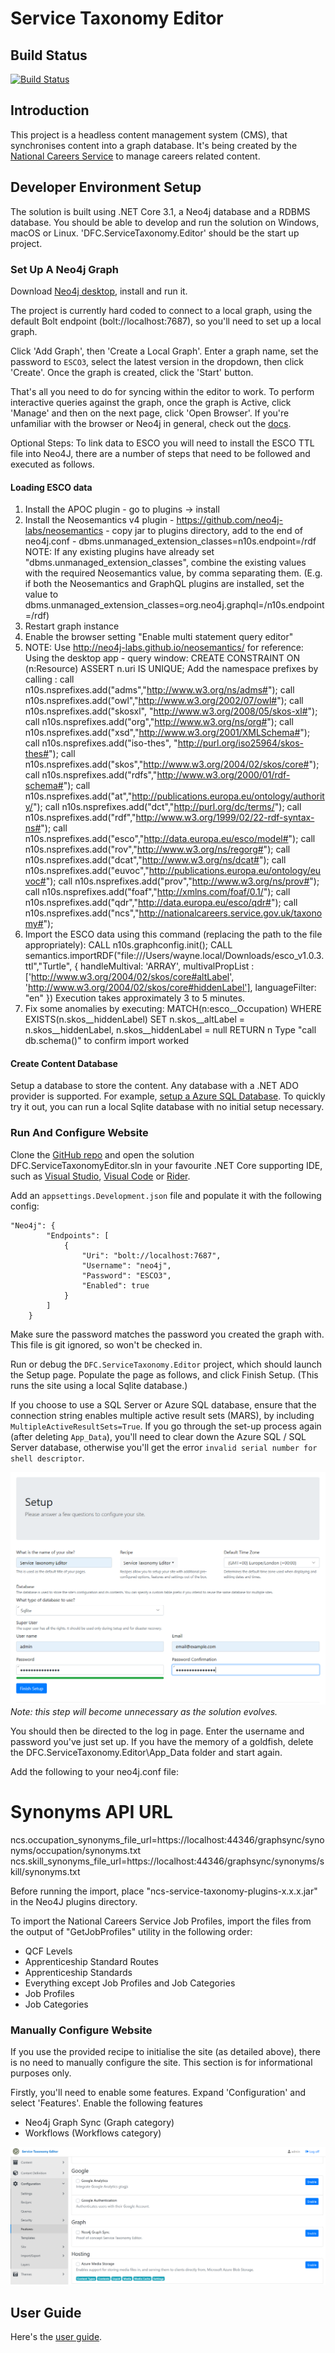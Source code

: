 # Service Taxonomy Editor

## Build Status

[![Build Status](https://sfa-gov-uk.visualstudio.com/Digital%20First%20Careers/_apis/build/status/Service%20Taxonomy/dfc-servicetaxonomy-editor?branchName=master)](https://sfa-gov-uk.visualstudio.com/Digital%20First%20Careers/_build/latest?definitionId=1923&branchName=master)

## Introduction

This project is a headless content management system (CMS), that synchronises content into a graph database. It's being created by the [National Careers Service](https://nationalcareers.service.gov.uk/) to manage careers related content.

## Developer Environment Setup

The solution is built using .NET Core 3.1, a Neo4j database and a RDBMS database. You should be able to develop and run the solution on Windows, macOS or Linux. 'DFC.ServiceTaxonomy.Editor' should be the start up project.

### Set Up A Neo4j Graph

Download [Neo4j desktop](https://neo4j.com/download/), install and run it.

The project is currently hard coded to connect to a local graph, using the default Bolt endpoint (bolt://localhost:7687), so you'll need to set up a local graph.

Click 'Add Graph', then 'Create a Local Graph'. Enter a graph name, set the password to `ESCO3`, select the latest version in the dropdown, then click 'Create'. Once the graph is created, click the 'Start' button.

That's all you need to do for syncing within the editor to work. To perform interactive queries against the graph, once the graph is Active, click 'Manage' and then on the next page, click 'Open Browser'. If you're unfamiliar with the browser or Neo4j in general, check out the [docs](https://neo4j.com/developer/neo4j-browser/).

Optional Steps:
To link data to ESCO you will need to install the ESCO TTL file into Neo4J, there are a number of steps that need to be followed and executed as follows.

#### Loading ESCO data

1) Install the APOC plugin - go to plugins -> install
2) Install the Neosemantics v4 plugin - https://github.com/neo4j-labs/neosemantics - copy jar to plugins directory, add to the end of neo4j.conf - dbms.unmanaged_extension_classes=n10s.endpoint=/rdf
    NOTE: If any existing plugins have already set "dbms.unmanaged_extension_classes", combine the existing values with the required Neosemantics value, by comma separating them. (E.g. if both the Neosemantics and GraphQL plugins are installed, set the value to dbms.unmanaged_extension_classes=org.neo4j.graphql=/n10s.endpoint=/rdf)
3) Restart graph instance
4) Enable the browser setting "Enable multi statement query editor"
5) NOTE: Use http://neo4j-labs.github.io/neosemantics/ for reference:
    Using the desktop app - query window:
    CREATE CONSTRAINT ON (n:Resource) ASSERT n.uri IS UNIQUE;
    Add the namespace prefixes by calling :
    call n10s.nsprefixes.add("adms","http://www.w3.org/ns/adms#");
    call n10s.nsprefixes.add("owl","http://www.w3.org/2002/07/owl#");
    call n10s.nsprefixes.add("skosxl", "http://www.w3.org/2008/05/skos-xl#");
    call n10s.nsprefixes.add("org","http://www.w3.org/ns/org#");
    call n10s.nsprefixes.add("xsd","http://www.w3.org/2001/XMLSchema#");
    call n10s.nsprefixes.add("iso-thes", "http://purl.org/iso25964/skos-thes#");
    call n10s.nsprefixes.add("skos","http://www.w3.org/2004/02/skos/core#");
    call n10s.nsprefixes.add("rdfs","http://www.w3.org/2000/01/rdf-schema#");
    call n10s.nsprefixes.add("at","http://publications.europa.eu/ontology/authority/");
    call n10s.nsprefixes.add("dct","http://purl.org/dc/terms/");
    call n10s.nsprefixes.add("rdf","http://www.w3.org/1999/02/22-rdf-syntax-ns#");
    call n10s.nsprefixes.add("esco","http://data.europa.eu/esco/model#");
    call n10s.nsprefixes.add("rov","http://www.w3.org/ns/regorg#");
    call n10s.nsprefixes.add("dcat","http://www.w3.org/ns/dcat#");
    call n10s.nsprefixes.add("euvoc","http://publications.europa.eu/ontology/euvoc#");
    call n10s.nsprefixes.add("prov","http://www.w3.org/ns/prov#");
    call n10s.nsprefixes.add("foaf","http://xmlns.com/foaf/0.1/");
    call n10s.nsprefixes.add("qdr","http://data.europa.eu/esco/qdr#");
    call n10s.nsprefixes.add("ncs","http://nationalcareers.service.gov.uk/taxonomy#");
6) Import the ESCO data using this command (replacing the path to the file appropriately):
    CALL n10s.graphconfig.init();
    CALL semantics.importRDF("file:///Users/wayne.local/Downloads/esco_v1.0.3.ttl","Turtle", { handleMultival: 'ARRAY', multivalPropList : ['http://www.w3.org/2004/02/skos/core#altLabel', 'http://www.w3.org/2004/02/skos/core#hiddenLabel'], languageFilter: "en" })
    Execution takes approximately 3 to 5 minutes.  
7) Fix some anomalies by executing:
    MATCH(n:esco__Occupation)
    WHERE EXISTS(n.skos__hiddenLabel)
    SET n.skos__altLabel = n.skos__hiddenLabel, n.skos__hiddenLabel = null
    RETURN n
    Type "call db.schema()" to confirm import worked

#### Create Content Database

Setup a database to store the content. Any database with a .NET ADO provider is supported. For example, [setup a Azure SQL Database](https://docs.microsoft.com/en-us/azure/sql-database/sql-database-single-database-get-started?tabs=azure-portal). To quickly try it out, you can run a local Sqlite database with no initial setup necessary.

### Run And Configure Website

Clone the [GitHub repo](https://github.com/SkillsFundingAgency/dfc-servicetaxonomy-editor) and open the solution DFC.ServiceTaxonomyEditor.sln in your favourite .NET Core supporting IDE, such as [Visual Studio](https://visualstudio.microsoft.com/), [Visual Code](https://code.visualstudio.com/) or [Rider](https://www.jetbrains.com/rider/).

Add an `appsettings.Development.json` file and populate it with the following config:

```
"Neo4j": {
        "Endpoints": [
            {
                "Uri": "bolt://localhost:7687",
                "Username": "neo4j",
                "Password": "ESCO3",
                "Enabled": true
            }
        ]
    }
```

Make sure the password matches the password you created the graph with. This file is git ignored, so won't be checked in.

Run or debug the `DFC.ServiceTaxonomy.Editor` project, which should launch the Setup page. Populate the page as follows, and click Finish Setup. (This runs the site using a local Sqlite database.)

If you choose to use a SQL Server or Azure SQL database, ensure that the connection string enables multiple active result sets (MARS), by including `MultipleActiveResultSets=True`. If you go through the set-up process again (after deleting `App_Data`), you'll need to clear down the Azure SQL / SQL Server database, otherwise you'll get the error `invalid serial number for shell descriptor`.

![Service Taxonomy Editor Setup](/Images/EditorSetup.png)
*Note: this step will become unnecessary as the solution evolves.*

You should then be directed to the log in page. Enter the username and password you've just set up. If you have the memory of a goldfish, delete the DFC.ServiceTaxonomy.Editor\App_Data folder and start again.

Add the following to your neo4j.conf file:
# Synonyms API URL
ncs.occupation_synonyms_file_url=https://localhost:44346/graphsync/synonyms/occupation/synonyms.txt
ncs.skill_synonyms_file_url=https://localhost:44346/graphsync/synonyms/skill/synonyms.txt

Before running the import, place "ncs-service-taxonomy-plugins-x.x.x.jar" in the Neo4J plugins directory.

To import the National Careers Service Job Profiles, import the files from the output of "GetJobProfiles" utility in the following order:

- QCF Levels
- Apprenticeship Standard Routes
- Apprenticeship Standards
- Everything except Job Profiles and Job Categories
- Job Profiles
- Job Categories

### Manually Configure Website

If you use the provided recipe to initialise the site (as detailed above), there is no need to manually configure the site. This section is for informational purposes only.

Firstly, you'll need to enable some features. Expand 'Configuration' and select 'Features'. Enable the following features
* Neo4j Graph Sync (Graph category)
* Workflows (Workflows category)

![Enable Features](/Images/GraphSyncFeature.PNG)

## User Guide

Here's the [user guide](User%20Documentation/README.md).
